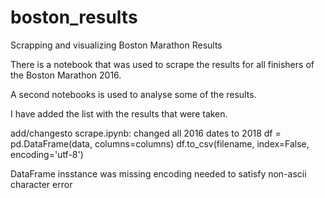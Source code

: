 # boston_results
Scrapping and visualizing Boston Marathon Results

There is a notebook that was used to scrape the results for all finishers of the Boston Marathon 2016.

A second notebooks is used to analyse some of the results.

I have added the list with the results that were taken.


add/changesto scrape.ipynb: 
changed all 2016 dates to 2018
df = pd.DataFrame(data, columns=columns)
df.to_csv(filename, index=False, encoding='utf-8')

DataFrame insstance was missing
encoding needed to satisfy non-ascii character error

